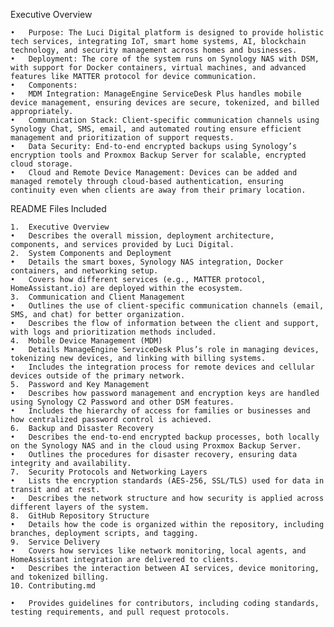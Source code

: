 Executive Overview

	•	Purpose: The Luci Digital platform is designed to provide holistic tech services, integrating IoT, smart home systems, AI, blockchain technology, and security management across homes and businesses.
	•	Deployment: The core of the system runs on Synology NAS with DSM, with support for Docker containers, virtual machines, and advanced features like MATTER protocol for device communication.
	•	Components:
	•	MDM Integration: ManageEngine ServiceDesk Plus handles mobile device management, ensuring devices are secure, tokenized, and billed appropriately.
	•	Communication Stack: Client-specific communication channels using Synology Chat, SMS, email, and automated routing ensure efficient management and prioritization of support requests.
	•	Data Security: End-to-end encrypted backups using Synology’s encryption tools and Proxmox Backup Server for scalable, encrypted cloud storage.
	•	Cloud and Remote Device Management: Devices can be added and managed remotely through cloud-based authentication, ensuring continuity even when clients are away from their primary location.

README Files Included

	1.	Executive Overview
	•	Describes the overall mission, deployment architecture, components, and services provided by Luci Digital.
	2.	System Components and Deployment
	•	Details the smart boxes, Synology NAS integration, Docker containers, and networking setup.
	•	Covers how different services (e.g., MATTER protocol, HomeAssistant.io) are deployed within the ecosystem.
	3.	Communication and Client Management
	•	Outlines the use of client-specific communication channels (email, SMS, and chat) for better organization.
	•	Describes the flow of information between the client and support, with logs and prioritization methods included.
	4.	Mobile Device Management (MDM)
	•	Details ManageEngine ServiceDesk Plus’s role in managing devices, tokenizing new devices, and linking with billing systems.
	•	Includes the integration process for remote devices and cellular devices outside of the primary network.
	5.	Password and Key Management
	•	Describes how password management and encryption keys are handled using Synology C2 Password and other DSM features.
	•	Includes the hierarchy of access for families or businesses and how centralized password control is achieved.
	6.	Backup and Disaster Recovery
	•	Describes the end-to-end encrypted backup processes, both locally on the Synology NAS and in the cloud using Proxmox Backup Server.
	•	Outlines the procedures for disaster recovery, ensuring data integrity and availability.
	7.	Security Protocols and Networking Layers
	•	Lists the encryption standards (AES-256, SSL/TLS) used for data in transit and at rest.
	•	Describes the network structure and how security is applied across different layers of the system.
	8.	GitHub Repository Structure
	•	Details how the code is organized within the repository, including branches, deployment scripts, and tagging.
	9.	Service Delivery
	•	Covers how services like network monitoring, local agents, and HomeAssistant integration are delivered to clients.
	•	Describes the interaction between AI services, device monitoring, and tokenized billing.
	10.	Contributing.md

	•	Provides guidelines for contributors, including coding standards, testing requirements, and pull request protocols.
